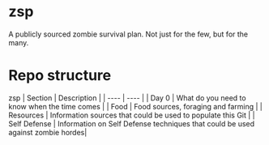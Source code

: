 # zsp
A publicly sourced zombie survival plan. Not just for the few, but for the many.

# Repo structure #
zsp
| Section | Description |
| ---- | ---- |
| Day 0 | What do you need to know when the time comes |
| Food | Food sources, foraging and farming |
| Resources | Information sources that could be used to populate this Git |
| Self Defense | Information on Self Defense techniques that could be used against zombie hordes|
